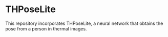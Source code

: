 # THPoseLite
This repository incorporates THPoseLite, a neural network that obtains the pose from a person in thermal images. 
